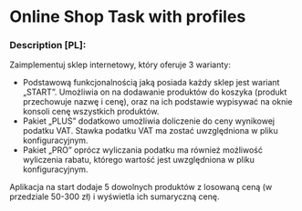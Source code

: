 # Online Shop Task with profiles

###  Description [PL]:

Zaimplementuj sklep internetowy, który oferuje 3 warianty:

* Podstawową funkcjonalnością jaką posiada każdy sklep jest wariant „START”. Umożliwia on na dodawanie produktów do koszyka (produkt przechowuje nazwę i cenę), oraz na ich podstawie wypisywać na oknie konsoli cenę wszystkich produktów.
* Pakiet „PLUS” dodatkowo umożliwia doliczenie do ceny wynikowej podatku VAT. Stawka podatku VAT ma zostać uwzględniona w pliku konfiguracyjnym.
* Pakiet „PRO” oprócz wyliczania podatku ma również możliwość wyliczenia rabatu, którego wartość jest uwzględniona w pliku konfiguracyjnym.
  
Aplikacja na start dodaje 5 dowolnych produktów z losowaną ceną (w przedziale 50-300 zł) i wyświetla ich sumaryczną cenę.